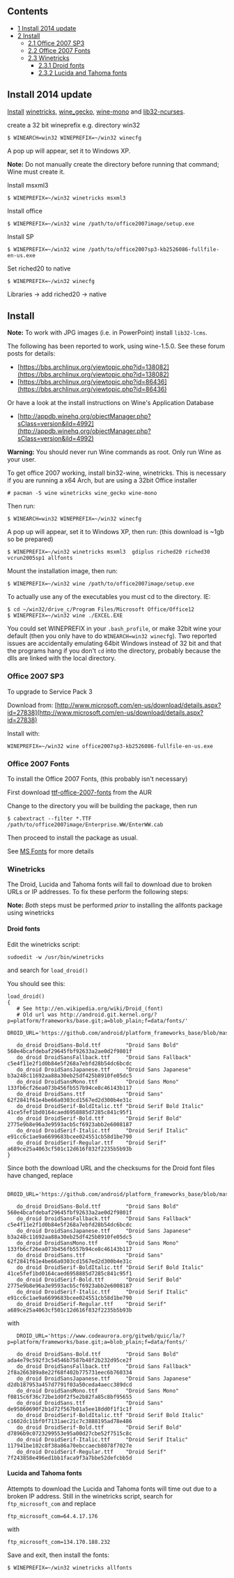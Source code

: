 ## Contents

*   [1 Install 2014 update](#Install_2014_update)
*   [2 Install](#Install)
    *   [2.1 Office 2007 SP3](#Office_2007_SP3)
    *   [2.2 Office 2007 Fonts](#Office_2007_Fonts)
    *   [2.3 Winetricks](#Winetricks)
        *   [2.3.1 Droid fonts](#Droid_fonts)
        *   [2.3.2 Lucida and Tahoma fonts](#Lucida_and_Tahoma_fonts)

## Install 2014 update

[Install](/index.php/Install "Install") [winetricks](https://www.archlinux.org/packages/?name=winetricks), [wine_gecko](https://www.archlinux.org/packages/?name=wine_gecko), [wine-mono](https://www.archlinux.org/packages/?name=wine-mono) and [lib32-ncurses](https://www.archlinux.org/packages/?name=lib32-ncurses).

create a 32 bit wineprefix e.g. directory win32

```
$ WINEARCH=win32 WINEPREFIX=~/win32 winecfg

```

A pop up will appear, set it to Windows XP.

**Note:** Do not manually create the directory before running that command; Wine must create it.

Install msxml3

```
$ WINEPREFIX=~/win32 winetricks msxml3

```

Install office

```
$ WINEPREFIX=~/win32 wine /path/to/office2007image/setup.exe

```

Install SP

```
$ WINEPREFIX=~/win32 wine /path/to/office2007sp3-kb2526086-fullfile-en-us.exe

```

Set riched20 to native

```
$ WINEPREFIX=~/win32 winecfg

```

Libraries -> add riched20 -> native

## Install

**Note:** To work with JPG images (i.e. in PowerPoint) install `lib32-lcms`.

The following has been reported to work, using wine-1.5.0\. See these forum posts for details:

*   [https://bbs.archlinux.org/viewtopic.php?id=138082](https://bbs.archlinux.org/viewtopic.php?id=138082)
*   [https://bbs.archlinux.org/viewtopic.php?id=86436](https://bbs.archlinux.org/viewtopic.php?id=86436)

Or have a look at the install instructions on Wine's Application Database

*   [http://appdb.winehq.org/objectManager.php?sClass=version&iId=4992](http://appdb.winehq.org/objectManager.php?sClass=version&iId=4992)

**Warning:** You should never run Wine commands as root. Only run Wine as your user.

To get office 2007 working, install bin32-wine, winetricks. This is necessary if you are running a x64 Arch, but are using a 32bit Office installer

```
# pacman -S wine winetricks wine_gecko wine-mono

```

Then run:

```
$ WINEARCH=win32 WINEPREFIX=~/win32 winecfg

```

A pop up will appear, set it to Windows XP, then run: (this download is ~1gb so be prepared)

```
$ WINEPREFIX=~/win32 winetricks msxml3  gdiplus riched20 riched30 vcrun2005sp1 allfonts

```

Mount the installation image, then run:

```
$ WINEPREFIX=~/win32 wine /path/to/office2007image/setup.exe

```

To actually use any of the executables you must cd to the directory. IE:

```
$ cd ~/win32/drive_c/Program Files/Microsoft Office/Office12
$ WINEPREFIX=~/win32 wine ./EXCEL.EXE

```

You could set WINEPREFIX in your `.bash_profile`, or make 32bit wine your default (then you only have to do `WINEARCH=win32 winecfg`). Two reported issues are accidentally emulating 64bit Windows instead of 32 bit and that the programs hang if you don't `cd` into the directory, probably because the dlls are linked with the local directory.

### Office 2007 SP3

To upgrade to Service Pack 3

Download from: [http://www.microsoft.com/en-us/download/details.aspx?id=27838](http://www.microsoft.com/en-us/download/details.aspx?id=27838)

Install with:

```
WINEPREFIX=~/win32 wine office2007sp3-kb2526086-fullfile-en-us.exe

```

### Office 2007 Fonts

To install the Office 2007 Fonts, (this probably isn't necessary)

First download [ttf-office-2007-fonts](https://aur.archlinux.org/packages/ttf-office-2007-fonts/) from the AUR

Change to the directory you will be building the package, then run

```
$ cabextract --filter *.TTF /path/to/office2007image/Enterprise.WW/EnterWW.cab

```

Then proceed to install the package as usual.

See [MS Fonts](/index.php/MS_Fonts "MS Fonts") for more details

### Winetricks

The Droid, Lucida and Tahoma fonts will fail to download due to broken URLs or IP addresses. To fix these perform the following steps:

**Note:** *Both* steps must be performed *prior* to installing the allfonts package using winetricks

#### Droid fonts

Edit the winetricks script:

```
sudoedit -w /usr/bin/winetricks

```

and search for `load_droid()`

You should see this:

```
load_droid()
{
   # See http://en.wikipedia.org/wiki/Droid_(font)
   # Old url was http://android.git.kernel.org/?p=platform/frameworks/base.git;a=blob_plain;f=data/fonts/'
   DROID_URL='https://github.com/android/platform_frameworks_base/blob/master/data/fonts/'

   do_droid DroidSans-Bold.ttf        "Droid Sans Bold"         560e4bcafdebaf29645fbf92633a2ae0d2f9801f
   do_droid DroidSansFallback.ttf     "Droid Sans Fallback"     c5e4f11e2f1d0b84e5f268a7ebfd28b54dc6bcdc
   do_droid DroidSansJapanese.ttf     "Droid Sans Japanese"     b3a248c11692aa88a30eb25df425b8910fe05dc5
   do_droid DroidSansMono.ttf         "Droid Sans Mono"         133fb6cf26ea073b456fb557b94ce8c46143b117
   do_droid DroidSans.ttf             "Droid Sans"              62f2841f61e4be66a0303cd1567ed2d300b4e31c
   do_droid DroidSerif-BoldItalic.ttf "Droid Serif Bold Italic" 41ce5fef1bd0164caed6958885d7285c841c95f1
   do_droid DroidSerif-Bold.ttf       "Droid Serif Bold"        2775e9b8e96a3e9593acb5cf6923abb2e6008187
   do_droid DroidSerif-Italic.ttf     "Droid Serif Italic"      e91cc6c1ae9a6699683bcee024551cb58d1be790
   do_droid DroidSerif-Regular.ttf    "Droid Serif"             a689ce25a4063cf501c12d616f832f2235b5b93b
}

```

Since both the download URL and the checksums for the Droid font files have changed, replace

```
   DROID_URL='https://github.com/android/platform_frameworks_base/blob/master/data/fonts/'

   do_droid DroidSans-Bold.ttf        "Droid Sans Bold"         560e4bcafdebaf29645fbf92633a2ae0d2f9801f
   do_droid DroidSansFallback.ttf     "Droid Sans Fallback"     c5e4f11e2f1d0b84e5f268a7ebfd28b54dc6bcdc
   do_droid DroidSansJapanese.ttf     "Droid Sans Japanese"     b3a248c11692aa88a30eb25df425b8910fe05dc5
   do_droid DroidSansMono.ttf         "Droid Sans Mono"         133fb6cf26ea073b456fb557b94ce8c46143b117
   do_droid DroidSans.ttf             "Droid Sans"              62f2841f61e4be66a0303cd1567ed2d300b4e31c
   do_droid DroidSerif-BoldItalic.ttf "Droid Serif Bold Italic" 41ce5fef1bd0164caed6958885d7285c841c95f1
   do_droid DroidSerif-Bold.ttf       "Droid Serif Bold"        2775e9b8e96a3e9593acb5cf6923abb2e6008187
   do_droid DroidSerif-Italic.ttf     "Droid Serif Italic"      e91cc6c1ae9a6699683bcee024551cb58d1be790
   do_droid DroidSerif-Regular.ttf    "Droid Serif"             a689ce25a4063cf501c12d616f832f2235b5b93b

```

with

```
   DROID_URL='https://www.codeaurora.org/gitweb/quic/la/?p=platform/frameworks/base.git;a=blob_plain;f=data/fonts/'

   do_droid DroidSans-Bold.ttf        "Droid Sans Bold"         ada4e79c592f3c54546b7587b48f2b232d95ce2f
   do_droid DroidSansFallback.ttf     "Droid Sans Fallback"     2f8a266389a8e22f68f402b775731eec6b760334
   do_droid DroidSansJapanese.ttf     "Droid Sans Japanese"     d2db187953a457d7791f03a50ceda4aecc389dcd
   do_droid DroidSansMono.ttf         "Droid Sans Mono"         f0815c6f36c72be1d0f2f5e2b82fa85c8bf95655
   do_droid DroidSans.ttf             "Droid Sans"              de95860690f2b1d72f567b01a5ee18dd0f1f1c1f
   do_droid DroidSerif-BoldItalic.ttf "Droid Serif Bold Italic" c1602dc11bf0f7131aec21c7c3888195ad78e486
   do_droid DroidSerif-Bold.ttf       "Droid Serif Bold"        d7896b9c0723299553e95a00d27cbe52f7515c8c
   do_droid DroidSerif-Italic.ttf     "Droid Serif Italic"      117941be102c8f38a86a70ebccaecb8078f7027e
   do_droid DroidSerif-Regular.ttf    "Droid Serif"             7f243858e496ed1bb1faca9f3a7bbe52defcbb5d

```

#### Lucida and Tahoma fonts

Attempts to download the Lucida and Tahoma fonts will time out due to a broken IP address. Still in the winetricks script, search for `ftp_microsoft_com` and replace

```
ftp_microsoft_com=64.4.17.176

```

with

```
ftp_microsoft_com=134.170.188.232

```

Save and exit, then install the fonts:

```
$ WINEPREFIX=~/win32 winetricks allfonts

```